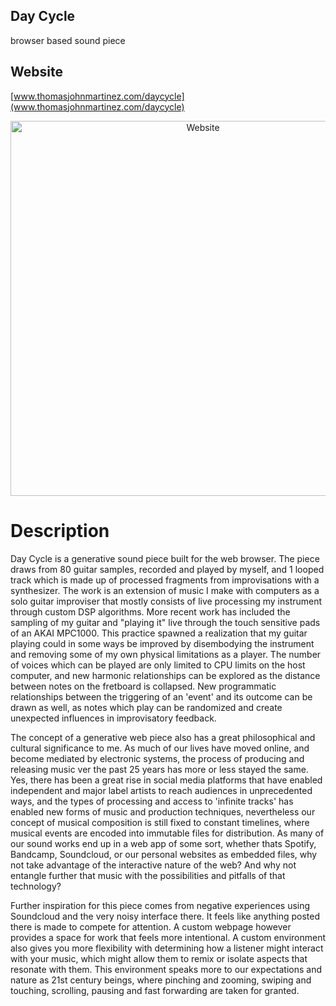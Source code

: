 ## Day Cycle
 browser based sound piece

## Website
[www.thomasjohnmartinez.com/daycycle](www.thomasjohnmartinez.com/daycycle)
<p align="center">
  <img src="https://github.com/tmartinez88/day-cycle/blob/main/assets/screenshot.png?raw=true" width="600" title="Website">
</p>

# Description

Day Cycle is a generative sound piece built for the web browser. The piece draws from 80 guitar samples, recorded and played by myself, and 1 looped track which is made up of processed fragments from improvisations with a  synthesizer. The work is an extension of music I make with computers as a solo guitar improviser that mostly consists of live processing my instrument through custom DSP algorithms. More recent work has included the sampling of my guitar and "playing it" live through the touch sensitive pads of an AKAI MPC1000. This practice spawned a realization that my guitar playing could in some ways be improved by disembodying the instrument and removing some of my own physical limitations as a player. The number of voices which can be played are only limited to CPU limits on the host computer, and new harmonic relationships can be explored as the distance between notes on the fretboard is collapsed. New programmatic relationships between the triggering of an 'event' and its outcome can be drawn as well, as notes which play can be randomized and create unexpected influences in improvisatory feedback.

The concept of a generative web piece also has a great philosophical and cultural significance to me. As much of our lives have moved online, and become mediated by electronic systems, the process of producing and releasing music ver the past 25 years has more or less stayed the same. Yes, there has been a great rise in social media platforms that have enabled independent and major label artists to reach audiences in unprecedented ways, and the types of processing and access to 'infinite tracks' has enabled new forms of music and production techniques, nevertheless our concept of musical composition is still fixed to constant timelines, where musical events are encoded into immutable files for distribution. As many of our sound works end up in a web app of some sort, whether thats Spotify, Bandcamp, Soundcloud, or our personal websites as embedded files, why not take advantage of the interactive nature of the web? And why not entangle further that music with the possibilities and pitfalls of that technology?

Further inspiration for this piece comes from negative experiences using Soundcloud and the very noisy interface there. It feels like anything posted there is made to compete for attention. A custom webpage however provides a space for work that feels more intentional. A custom environment also gives you more flexibility with determining how a listener might interact with your music, which might allow them to remix or isolate aspects that resonate with them. This environment speaks more to our expectations and nature as 21st century beings, where pinching and zooming, swiping and touching, scrolling, pausing and fast forwarding are taken for granted.
